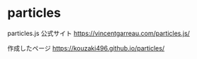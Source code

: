 # particles

particles.js 公式サイト
https://vincentgarreau.com/particles.js/

作成したページ
https://kouzaki496.github.io/particles/
